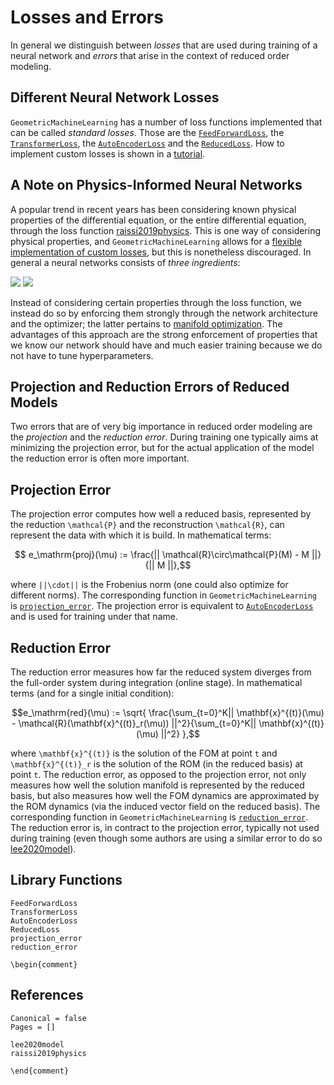 # Losses and Errors

In general we distinguish between *losses* that are used during training of a neural network and *errors* that arise in the context of reduced order modeling. 

## Different Neural Network Losses

`GeometricMachineLearning` has a number of loss functions implemented that can be called *standard losses*. Those are the [`FeedForwardLoss`](@ref), the [`TransformerLoss`](@ref), the [`AutoEncoderLoss`](@ref) and the [`ReducedLoss`](@ref). How to implement custom losses is shown in a [tutorial](@ref "Adjusting the Loss Function").

## A Note on Physics-Informed Neural Networks

A popular trend in recent years has been considering known physical properties of the differential equation, or the entire differential equation, through the loss function [raissi2019physics](@cite). This is one way of considering physical properties, and `GeometricMachineLearning` allows for a [flexible implementation of custom losses](@ref "Adjusting the Loss Function"), but this is nonetheless discouraged. In general a neural networks consists of *three ingredients*:

![](../tikz/ingredients_light.png)
![](../tikz/ingredients_dark.png)

Instead of considering certain properties through the loss function, we instead do so by enforcing them strongly through the network architecture and the optimizer; the latter pertains to [manifold optimization](@ref "Generalization to Homogeneous Spaces"). The advantages of this approach are the strong enforcement of properties that we know our network should have and much easier training because we do not have to tune hyperparameters. 


## Projection and Reduction Errors of Reduced Models

Two errors that are of very big importance in reduced order modeling are the *projection* and the *reduction error*. During training one typically aims at minimizing the projection error, but for the actual application of the model the reduction error is often more important.

## Projection Error 

The projection error computes how well a reduced basis, represented by the reduction ``\mathcal{P}`` and the reconstruction ``\mathcal{R}``, can represent the data with which it is build. In mathematical terms: 

```math
    e_\mathrm{proj}(\mu) := \frac{|| \mathcal{R}\circ\mathcal{P}(M) - M ||}{|| M ||},
```
where ``||\cdot||`` is the Frobenius norm (one could also optimize for different norms). The corresponding function in `GeometricMachineLearning` is [`projection_error`](@ref). The projection error is equivalent to [`AutoEncoderLoss`](@ref) and is used for training under that name.

## Reduction Error

The reduction error measures how far the reduced system diverges from the full-order system during integration (online stage). In mathematical terms (and for a single initial condition): 

```math
e_\mathrm{red}(\mu) := \sqrt{
    \frac{\sum_{t=0}^K|| \mathbf{x}^{(t)}(\mu) - \mathcal{R}(\mathbf{x}^{(t)}_r(\mu)) ||^2}{\sum_{t=0}^K|| \mathbf{x}^{(t)}(\mu) ||^2}
},
```
where ``\mathbf{x}^{(t)}`` is the solution of the FOM at point ``t`` and ``\mathbf{x}^{(t)}_r`` is the solution of the ROM (in the reduced basis) at point ``t``. The reduction error, as opposed to the projection error, not only measures how well the solution manifold is represented by the reduced basis, but also measures how well the FOM dynamics are approximated by the ROM dynamics (via the induced vector field on the reduced basis). The corresponding function in `GeometricMachineLearning` is [`reduction_error`](@ref). The reduction error is, in contract to the projection error, typically not used during training (even though some authors are using a similar error to do so [lee2020model](@cite)).

## Library Functions

```@docs
FeedForwardLoss
TransformerLoss
AutoEncoderLoss
ReducedLoss
projection_error
reduction_error
```

```@raw latex
\begin{comment}
```

## References

```@bibliography
Canonical = false
Pages = []

lee2020model
raissi2019physics
```

```@raw latex
\end{comment}
```